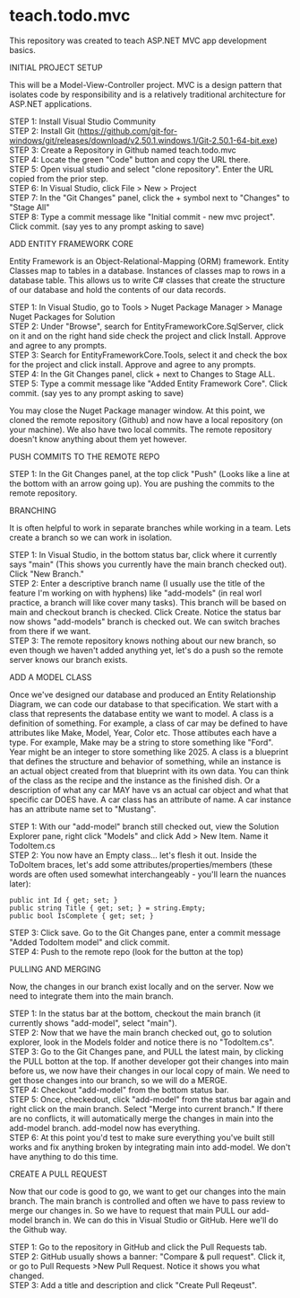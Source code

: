 # teach.todo.mvc
This repository was created to teach ASP.NET MVC app development basics.

INITIAL PROJECT SETUP

This will be a Model-View-Controller project. MVC is a design pattern that isolates code by responsibility and is a relatively traditional architecture for ASP.NET applications.

STEP 1: Install Visual Studio Community  
STEP 2: Install Git (https://github.com/git-for-windows/git/releases/download/v2.50.1.windows.1/Git-2.50.1-64-bit.exe)  
STEP 3: Create a Repository in Github named teach.todo.mvc  
STEP 4: Locate the green "Code" button and copy the URL there.  
STEP 5: Open visual studio and select "clone repository". Enter the URL copied from the prior step.  
STEP 6: In Visual Studio, click File > New > Project  
STEP 7: In the "Git Changes" panel, click the + symbol next to "Changes" to "Stage All"  
STEP 8: Type a commit message like "Initial commit - new mvc project". Click commit. (say yes to any prompt asking to save)

ADD ENTITY FRAMEWORK CORE

Entity Framework is an Object-Relational-Mapping (ORM) framework. Entity Classes map to tables in a database. Instances of classes map to rows in a database table. This allows us to write C# classes that create the structure of our database and hold the contents of our data records.

STEP 1: In Visual Studio, go to Tools > Nuget Package Manager > Manage Nuget Packages for Solution  
STEP 2: Under "Browse", search for EntityFrameworkCore.SqlServer, click on it and on the right hand side check the project and click Install. Approve and agree to any prompts.  
STEP 3: Search for EntityFrameworkCore.Tools, select it and check the box for the project and click install. Approve and agree to any prompts.  
STEP 4: In the Git Changes panel, click + next to Changes to Stage ALL.  
STEP 5: Type a commit message like "Added Entity Framework Core". Click commit. (say yes to any prompt asking to save)

You may close the Nuget Package manager window. At this point, we cloned the remote repository (Github) and now have a local repository (on your machine). We also have two local commits. The remote repository doesn't know anything about them yet however.

PUSH COMMITS TO THE REMOTE REPO

STEP 1: In the Git Changes panel, at the top click "Push" (Looks like a line at the bottom with an arrow going up). You are pushing the commits to the remote repository.

BRANCHING

It is often helpful to work in separate branches while working in a team. Lets create a branch so we can work in isolation.

STEP 1: In Visual Studio, in the bottom status bar, click where it currently says "main" (This shows you currently have the main branch checked out). Click "New Branch."  
STEP 2: Enter a descriptive branch name (I usually use the title of the feature I'm working on with hyphens) like "add-models" (in real worl practice, a branch will like cover many tasks). This branch will be based on main and checkout branch is checked. Click Create. Notice the status bar now shows "add-models" branch is checked out. We can switch braches from there if we want.  
STEP 3: The remote repository knows nothing about our new branch, so even though we haven't added anything yet, let's do a push so the remote server knows our branch exists.

ADD A MODEL CLASS

Once we've designed our database and produced an Entity Relationship Diagram, we can code our database to that specification. We start with a class that represents the database entity we want to model. A class is a definition of something. For example, a class of car may be defined to have attributes like Make, Model, Year, Color etc. Those attibutes each have a type. For example, Make may be a string to store something like "Ford". Year might be an integer to store something like 2025. A class is a blueprint that defines the structure and behavior of something, while an instance is an actual object created from that blueprint with its own data. You can think of the class as the recipe and the instance as the finished dish. Or a description of what any car MAY have vs an actual car object and what that specific car DOES have. A car class has an attribute of name. A car instance has an attribute name set to "Mustang".

STEP 1: With our "add-model" branch still checked out, view the Solution Explorer pane, right click "Models" and click Add > New Item. Name it TodoItem.cs  
STEP 2: You now have an Empty class... let's flesh it out. Inside the ToDoItem braces, let's add some attributes/properties/members (these words are often used somewhat interchangeably - you'll learn the nuances later):

    public int Id { get; set; }
    public string Title { get; set; } = string.Empty;
    public bool IsComplete { get; set; }

STEP 3: Click save. Go to the Git Changes pane, enter a commit message "Added TodoItem model" and click commit.  
STEP 4: Push to the remote repo (look for the button at the top)

PULLING AND MERGING

Now, the changes in our branch exist locally and on the server. Now we need to integrate them into the main branch.

STEP 1: In the status bar at the bottom, checkout the main branch (it currently shows "add-model", select "main").  
STEP 2: Now that we have the main branch checked out, go to solution explorer, look in the Models folder and notice there is no "TodoItem.cs".  
STEP 3: Go to the Git Changes pane, and PULL the latest main, by clicking the PULL botton at the top. If another developer got their changes into main before us, we now have their changes in our local copy of main. We need to get those changes into our branch, so we will do a MERGE.   
STEP 4: Checkout "add-model" from the bottom status bar.  
STEP 5: Once, checkedout, click "add-model" from the status bar again and right click on the main branch. Select "Merge into current branch." If there are no conflicts, it will automatically merge the changes in main into the add-model branch. add-model now has everything.  
STEP 6: At this point you'd test to make sure everything you've built still works and fix anything broken by integrating main into add-model. We don't have anything to do this time.

CREATE A PULL REQUEST

Now that our code is good to go, we want to get our changes into the main branch. The main branch is controlled and often we have to pass review to merge our changes in. So we have to request that main PULL our add-model branch in. We can do this in Visual Studio or GitHub. Here we'll do the Github way.

STEP 1: Go to the repository in GitHub and click the Pull Requests tab.  
STEP 2: GitHub usually shows a banner: "Compare & pull request". Click it, or go to Pull Requests >New Pull Request. Notice it shows you what changed.  
STEP 3: Add a title and description and click "Create Pull Reqeust".
